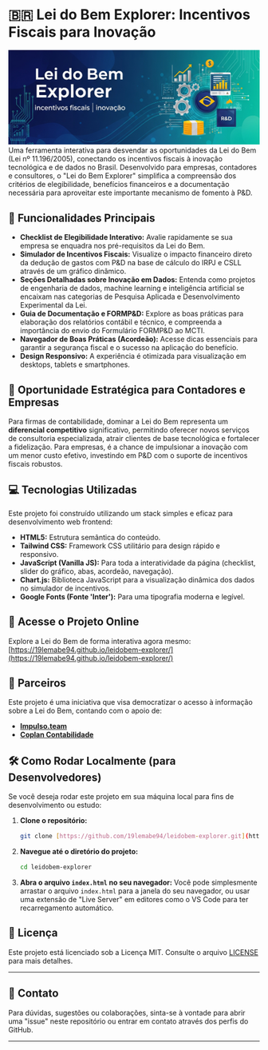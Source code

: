 # 🇧🇷 Lei do Bem Explorer: Incentivos Fiscais para Inovação

![Banner do Projeto Lei do Bem Explorer](img/banner.png) 
Uma ferramenta interativa para desvendar as oportunidades da Lei do Bem (Lei nº 11.196/2005), conectando os incentivos fiscais à inovação tecnológica e de dados no Brasil. Desenvolvido para empresas, contadores e consultores, o "Lei do Bem Explorer" simplifica a compreensão dos critérios de elegibilidade, benefícios financeiros e a documentação necessária para aproveitar este importante mecanismo de fomento à P&D.

## 🚀 Funcionalidades Principais

* **Checklist de Elegibilidade Interativo:** Avalie rapidamente se sua empresa se enquadra nos pré-requisitos da Lei do Bem.
* **Simulador de Incentivos Fiscais:** Visualize o impacto financeiro direto da dedução de gastos com P&D na base de cálculo do IRPJ e CSLL através de um gráfico dinâmico.
* **Seções Detalhadas sobre Inovação em Dados:** Entenda como projetos de engenharia de dados, machine learning e inteligência artificial se encaixam nas categorias de Pesquisa Aplicada e Desenvolvimento Experimental da Lei.
* **Guia de Documentação e FORMP&D:** Explore as boas práticas para elaboração dos relatórios contábil e técnico, e compreenda a importância do envio do Formulário FORMP&D ao MCTI.
* **Navegador de Boas Práticas (Acordeão):** Acesse dicas essenciais para garantir a segurança fiscal e o sucesso na aplicação do benefício.
* **Design Responsivo:** A experiência é otimizada para visualização em desktops, tablets e smartphones.

## 🌟 Oportunidade Estratégica para Contadores e Empresas

Para firmas de contabilidade, dominar a Lei do Bem representa um **diferencial competitivo** significativo, permitindo oferecer novos serviços de consultoria especializada, atrair clientes de base tecnológica e fortalecer a fidelização. Para empresas, é a chance de impulsionar a inovação com um menor custo efetivo, investindo em P&D com o suporte de incentivos fiscais robustos.

## 💻 Tecnologias Utilizadas

Este projeto foi construído utilizando um stack simples e eficaz para desenvolvimento web frontend:

* **HTML5:** Estrutura semântica do conteúdo.
* **Tailwind CSS:** Framework CSS utilitário para design rápido e responsivo.
* **JavaScript (Vanilla JS):** Para toda a interatividade da página (checklist, slider do gráfico, abas, acordeão, navegação).
* **Chart.js:** Biblioteca JavaScript para a visualização dinâmica dos dados no simulador de incentivos.
* **Google Fonts (Fonte 'Inter'):** Para uma tipografia moderna e legível.

## 🔗 Acesse o Projeto Online

Explore a Lei do Bem de forma interativa agora mesmo:
[https://19lemabe94.github.io/leidobem-explorer/](https://19lemabe94.github.io/leidobem-explorer/)

## 🤝 Parceiros

Este projeto é uma iniciativa que visa democratizar o acesso à informação sobre a Lei do Bem, contando com o apoio de:

* [**Impulso.team**](https://impulso.team/pt)
* [**Coplan Contabilidade**](https://www.coplancontabilidade.com.br/index)

## 🛠 Como Rodar Localmente (para Desenvolvedores)

Se você deseja rodar este projeto em sua máquina local para fins de desenvolvimento ou estudo:

1.  **Clone o repositório:**
    ```bash
    git clone [https://github.com/19lemabe94/leidobem-explorer.git](https://github.com/19lemabe94/leidobem-explorer.git)
    ```
2.  **Navegue até o diretório do projeto:**
    ```bash
    cd leidobem-explorer
    ```
3.  **Abra o arquivo `index.html` no seu navegador:**
    Você pode simplesmente arrastar o arquivo `index.html` para a janela do seu navegador, ou usar uma extensão de "Live Server" em editores como o VS Code para ter recarregamento automático.

## 📄 Licença

Este projeto está licenciado sob a Licença MIT. Consulte o arquivo [LICENSE](LICENSE) para mais detalhes.

---

## 🙋 Contato

Para dúvidas, sugestões ou colaborações, sinta-se à vontade para abrir uma "issue" neste repositório ou entrar em contato através dos perfis do GitHub.

---
